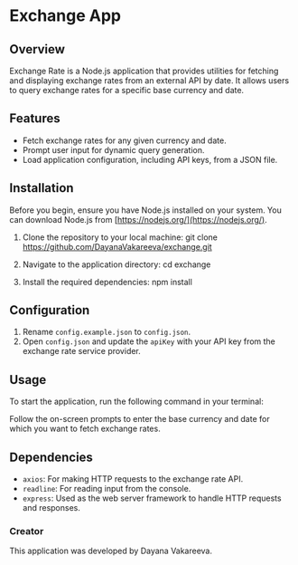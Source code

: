 # Exchange App

## Overview

Exchange Rate  is a Node.js application that provides utilities for fetching and displaying exchange rates from an external API by date. It allows users to query exchange rates for a specific base currency and date.

## Features

- Fetch exchange rates for any given currency and date.
- Prompt user input for dynamic query generation.
- Load application configuration, including API keys, from a JSON file.

## Installation

Before you begin, ensure you have Node.js installed on your system. You can download Node.js from [https://nodejs.org/](https://nodejs.org/).

1. Clone the repository to your local machine: git clone https://github.com/DayanaVakareeva/exchange.git

2. Navigate to the application directory:
  cd exchange

3. Install the required dependencies:
   npm install


## Configuration

1. Rename `config.example.json` to `config.json`.
2. Open `config.json` and update the `apiKey` with your API key from the exchange rate service provider.

## Usage

To start the application, run the following command in your terminal:

Follow the on-screen prompts to enter the base currency and date for which you want to fetch exchange rates.

## Dependencies

- `axios`: For making HTTP requests to the exchange rate API.
- `readline`: For reading input from the console.
- `express`: Used as the web server framework to handle HTTP requests and responses.

### Creator

This application was developed by Dayana Vakareeva.
